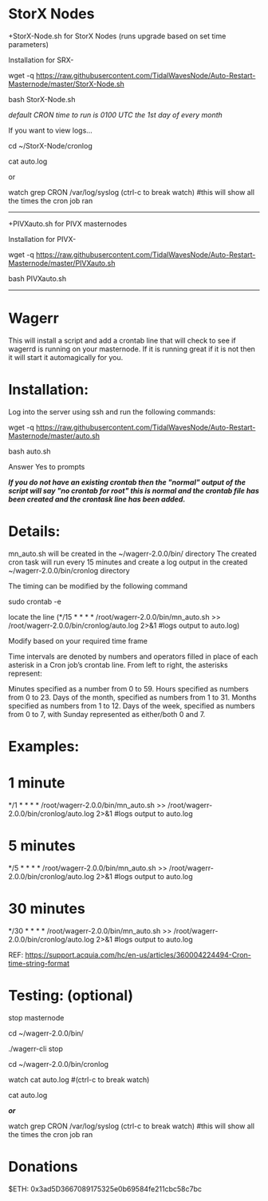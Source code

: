 # StorX Nodes
+StorX-Node.sh for StorX Nodes (runs upgrade based on set time parameters)

Installation for SRX-

wget -q https://raw.githubusercontent.com/TidalWavesNode/Auto-Restart-Masternode/master/StorX-Node.sh

bash StorX-Node.sh

*default CRON time to run is 0100 UTC the 1st day of every month*

If you want to view logs...

cd ~/StorX-Node/cronlog

cat auto.log

or

watch grep CRON /var/log/syslog (ctrl-c to break watch) #this will show all the times the cron job ran

-----------------------------------------------------------------------------------------------------------

+PIVXauto.sh for PIVX masternodes

Installation for PIVX- 

wget -q https://raw.githubusercontent.com/TidalWavesNode/Auto-Restart-Masternode/master/PIVXauto.sh

bash PIVXauto.sh

-----------------------------------------------------------------------------------------------------------

# Wagerr

This will install a script and add a crontab line that will check to see if wagerrd is running on your masternode. If it is running great if it is not then it will start it automagically for you.  

# Installation:
Log into the server using ssh and run the following commands:

wget -q https://raw.githubusercontent.com/TidalWavesNode/Auto-Restart-Masternode/master/auto.sh

bash auto.sh

Answer Yes to prompts

***If you do not have an existing crontab then the "normal" output of the script will say "no crontab for root" this is normal and the crontab file has been created and the crontask line has been added.***

# Details:
mn_auto.sh will be created in the ~/wagerr-2.0.0/bin/ directory
The created cron task will run every 15 minutes and create a log output in the created ~/wagerr-2.0.0/bin/cronlog directory

The timing can be modified by the following command

sudo crontab -e

locate the line (*/15 * * * * /root/wagerr-2.0.0/bin/mn_auto.sh >> /root/wagerr-2.0.0/bin/cronlog/auto.log 2>&1 #logs output to auto.log)

Modify based on your required time frame 

Time intervals are denoted by numbers and operators filled in place of each asterisk in a Cron job’s crontab line. From left to right, the asterisks represent:

Minutes specified as a number from 0 to 59.
Hours specified as numbers from 0 to 23.
Days of the month, specified as numbers from 1 to 31.
Months specified as numbers from 1 to 12.
Days of the week, specified as numbers from 0 to 7, with Sunday represented as either/both 0 and 7.

# Examples:
# 1 minute 
*/1 * * * * /root/wagerr-2.0.0/bin/mn_auto.sh >> /root/wagerr-2.0.0/bin/cronlog/auto.log 2>&1 #logs output to auto.log

# 5 minutes
*/5 * * * * /root/wagerr-2.0.0/bin/mn_auto.sh >> /root/wagerr-2.0.0/bin/cronlog/auto.log 2>&1 #logs output to auto.log

# 30 minutes
*/30 * * * * /root/wagerr-2.0.0/bin/mn_auto.sh >> /root/wagerr-2.0.0/bin/cronlog/auto.log 2>&1 #logs output to auto.log

REF: https://support.acquia.com/hc/en-us/articles/360004224494-Cron-time-string-format

# Testing: (optional)
stop masternode

cd ~/wagerr-2.0.0/bin/

./wagerr-cli stop

cd ~/wagerr-2.0.0/bin/cronlog 

watch cat auto.log #(ctrl-c to break watch)

cat auto.log

***or***

watch grep CRON /var/log/syslog (ctrl-c to break watch) #this will show all the times the cron job ran

# Donations
$ETH: 0x3ad5D3667089175325e0b69584fe211cbc58c7bc

